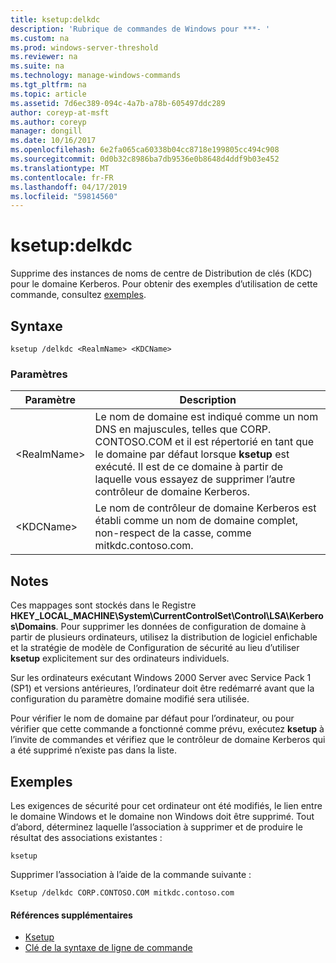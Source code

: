 ```yaml
---
title: ksetup:delkdc
description: 'Rubrique de commandes de Windows pour ***- '
ms.custom: na
ms.prod: windows-server-threshold
ms.reviewer: na
ms.suite: na
ms.technology: manage-windows-commands
ms.tgt_pltfrm: na
ms.topic: article
ms.assetid: 7d6ec389-094c-4a7b-a78b-605497ddc289
author: coreyp-at-msft
ms.author: coreyp
manager: dongill
ms.date: 10/16/2017
ms.openlocfilehash: 6e2fa065ca60338b04cc8718e199805cc494c908
ms.sourcegitcommit: 0d0b32c8986ba7db9536e0b8648d4ddf9b03e452
ms.translationtype: MT
ms.contentlocale: fr-FR
ms.lasthandoff: 04/17/2019
ms.locfileid: "59814560"
---
```

# <a name="ksetupdelkdc"></a>ksetup:delkdc



Supprime des instances de noms de centre de Distribution de clés (KDC) pour le domaine Kerberos. Pour obtenir des exemples d’utilisation de cette commande, consultez [exemples](#BKMK_Examples).

## <a name="syntax"></a>Syntaxe

```
ksetup /delkdc <RealmName> <KDCName>
```

### <a name="parameters"></a>Paramètres

|Paramètre|Description|
|---------|-----------|
|\<RealmName>|Le nom de domaine est indiqué comme un nom DNS en majuscules, telles que CORP. CONTOSO.COM et il est répertorié en tant que le domaine par défaut lorsque **ksetup** est exécuté. Il est de ce domaine à partir de laquelle vous essayez de supprimer l’autre contrôleur de domaine Kerberos.|
|\<KDCName>|Le nom de contrôleur de domaine Kerberos est établi comme un nom de domaine complet, non-respect de la casse, comme mitkdc.contoso.com.|

## <a name="remarks"></a>Notes

Ces mappages sont stockés dans le Registre **HKEY_LOCAL_MACHINE\System\CurrentControlSet\Control\LSA\Kerberos\Domains**. Pour supprimer les données de configuration de domaine à partir de plusieurs ordinateurs, utilisez la distribution de logiciel enfichable et la stratégie de modèle de Configuration de sécurité au lieu d’utiliser **ksetup** explicitement sur des ordinateurs individuels.

Sur les ordinateurs exécutant Windows 2000 Server avec Service Pack 1 (SP1) et versions antérieures, l’ordinateur doit être redémarré avant que la configuration du paramètre domaine modifié sera utilisée.

Pour vérifier le nom de domaine par défaut pour l’ordinateur, ou pour vérifier que cette commande a fonctionné comme prévu, exécutez **ksetup** à l’invite de commandes et vérifiez que le contrôleur de domaine Kerberos qui a été supprimé n’existe pas dans la liste.

## <a name="BKMK_Examples"></a>Exemples

Les exigences de sécurité pour cet ordinateur ont été modifiés, le lien entre le domaine Windows et le domaine non Windows doit être supprimé. Tout d’abord, déterminez laquelle l’association à supprimer et de produire le résultat des associations existantes :
```
ksetup
```
Supprimer l’association à l’aide de la commande suivante :
```
Ksetup /delkdc CORP.CONTOSO.COM mitkdc.contoso.com
```

#### <a name="additional-references"></a>Références supplémentaires

-   [Ksetup](ksetup.md)
-   [Clé de la syntaxe de ligne de commande](command-line-syntax-key.md)
